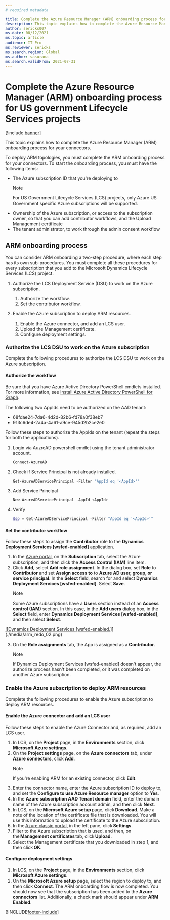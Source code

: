 ```yaml
---
# required metadata

title: Complete the Azure Resource Manager (ARM) onboarding process for US government Lifecycle Services projects
description: This topic explains how to complete the Azure Resource Manager (ARM) onboarding process for your connectors. This topic applies to Azure US Government projects.
author: sericks007
ms.date: 08/12/2021
ms.topic: article
audience: IT Pro
ms.reviewer: sericks
ms.search.region: Global
ms.author: sasurana
ms.search.validFrom: 2021-07-31
---
```


# Complete the Azure Resource Manager (ARM) onboarding process for US government Lifecycle Services projects

[!include [banner](../includes/banner.md)]

This topic explains how to complete the Azure Resource Manager (ARM) onboarding process for your connectors. 

To deploy ARM topologies, you must complete the ARM onboarding process for your connectors. To start the onboarding process, you must have the following items:

-   The Azure subscription ID that you're deploying to
    > [!Note]
    > For US Government Lifecycle Services (LCS) projects, only Azure US Government specific Azure subscriptions will be supported.
-   Ownership of the Azure subscription, or access to the subscription owner, so that you can add contributor workflows, and the Upload Management certificate
-   The tenant administrator, to work through the admin consent workflow

## ARM onboarding process
You can consider ARM onboarding a two-step procedure, where each step has its own sub-procedures. You must complete all these procedures for every subscription that you add to the Microsoft Dynamics Lifecycle Services (LCS) project.

1.  Authorize the LCS Deployment Service (DSU) to work on the Azure subscription.
    1.  Authorize the workflow.
    2.  Set the contributor workflow.

2.  Enable the Azure subscription to deploy ARM resources.
    1.  Enable the Azure connector, and add an LCS user.
    2.  Upload the Management certificate.
    3.  Configure deployment settings.

### Authorize the LCS DSU to work on the Azure subscription

Complete the following procedures to authorize the LCS DSU to work on the Azure subscription.

#### Authorize the workflow

Be sure that you have Azure Active Directory PowerShell cmdlets installed. For more information, see [Install Azure Active Directory PowerShell for Graph](/powershell/azure/active-directory/install-adv2?view=azureadps-2.0).  

The following two AppIds need to be authorized on the AAD tenant: 

- 68fdae24-7da6-4d2d-82b6-fd78a0f38eb7 
- 913c6de4-2a4a-4a61-a9ce-945d2b2ce2e0 

Follow these steps to authorize the AppIds on the tenant (repeat the steps for both the applications). 

1. Login via AuzreAD powershell cmdlet using the tenant administrator account.

    ```powershell
    Connect-AzureAD 
    ```

2. Check if Service Principal is not already installed.  

    ```powershell
    Get-AzureADServicePrincipal -Filter "AppId eq '<AppId>'"  
    ```

3. Add Service Principal  

    ```powershell
    New-AzureADServicePrincipal -AppId <AppId>  
    ```

4. Verify 

    ```powershell
    $sp = Get-AzureADServicePrincipal -Filter "AppId eq '<AppId>'"  
    ```

#### Set the contributor workflow

Follow these steps to assign the **Contributor** role to the **Dynamics Deployment Services \[wsfed-enabled\]** application.

1.  In the [Azure portal](https://portal.azure.com), on the **Subscription** tab, select the Azure subscription, and then click the **Access Control (IAM)** line item.
2.  Click **Add**, select **Add role assignment**. In the dialog box, set **Role** to **Contributor** and set **Assign access to** to **Azure AD user, group, or service principal**. In the **Select** field, search for and select **Dynamics Deployment Services \[wsfed-enabled\]**. Select **Save**. 
    > [!NOTE]
    > Some Azure subscriptions have a **Users** section instead of an **Access control (IAM)** section. In this case, in the **Add users** dialog box, in the **Select** field, enter **Dynamics Deployment Services \[wsfed-enabled\]**, and then select **Select**.
    
[![Dynamics Deployment Services \[wsfed-enabled\.]](./media/arm_redo_02.png)](./media/arm_redo_02.png)

3.  On the **Role assignments** tab, the App is assigned as a **Contributor**. 
    > [!NOTE]
    > If Dynamics Deployment Services \[wsfed-enabled\] doesn't appear, the authorize process hasn't been completed, or it was completed on another Azure subscription. 

### Enable the Azure subscription to deploy ARM resources

Complete the following procedures to enable the Azure subscription to deploy ARM resources.

#### Enable the Azure connector and add an LCS user

Follow these steps to enable the Azure Connector and, as required, add an LCS user.

1. In LCS, on the **Project** page, in the **Environments** section, click **Microsoft Azure settings**.
2. On the **Project settings** page, on the **Azure connectors** tab, under **Azure connectors**, click **Add**. 
    > [!NOTE]
    > If you're enabling ARM for an existing connector, click **Edit**.
3. Enter the connector name, enter the Azure subscription ID to deploy to, and set the **Configure to use Azure Resource manager** option to **Yes**.
4. In the **Azure subscription AAD Tenant domain** field, enter the domain name of the Azure subscription account admin, and then click **Next**.
5. In LCS, on the **Microsoft Azure setup** page, click **Download**. Make a note of the location of the certificate file that is downloaded. You will use this information to upload the certificate to the Azure subscription. 
6. In the [Azure classic portal](https://manage.windowsazure.com), in the left pane, click **Settings**. 
7. Filter to the Azure subscription that is used, and then, on the **Management certificates** tab, click **Upload**. 
8. Select the Management certificate that you downloaded in step 1, and then click **OK**. 

#### Configure deployment settings

1.  In LCS, on the **Project** page, in the **Environments** section, click **Microsoft Azure settings**.
2.  On the **Microsoft Azure setup** page, select the region to deploy to, and then click **Connect**. The ARM onboarding flow is now completed. You should now see that the subscription has been added to the **Azure connectors** list. Additionally, a check mark should appear under **ARM Enabled**.






[!INCLUDE[footer-include](../../../includes/footer-banner.md)]
